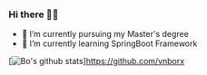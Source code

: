 ### Hi there 👋🏼
- 🥳 I’m currently pursuing my Master's degree
- 🌱 I’m currently learning SpringBoot Framework

[![Bo's github stats](https://github-readme-stats.vercel.app/api?username=vnborx&theme=dracula)]https://github.com/vnborx

<!--
**vnborx/vnborx** is a ✨ _special_ ✨ repository because its `README.md` (this file) appears on your GitHub profile.

Here are some ideas to get you started:

- 🔭 I’m currently working on ...
- 🌱 I’m currently learning ...
- 👯 I’m looking to collaborate on ...
- 🤔 I’m looking for help with ...
- 💬 Ask me about ...
- 📫 How to reach me: ...
- 😄 Pronouns: ...
- ⚡ Fun fact: ...
-->


